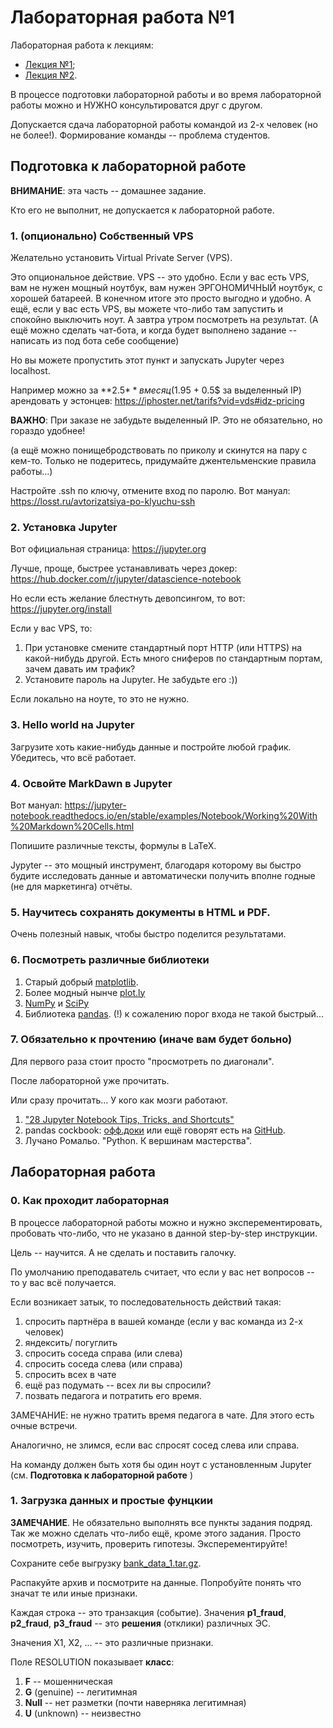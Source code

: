 # Лабораторная работа №1

Лабораторная работа к лекциям:

* [Лекция №1](./../01_lecture.pdf);
* [Лекция №2](./../02_lecture.pdf).

В процессе подготовки лабораторной работы и во время лабораторной работы можно 
и НУЖНО консультироватся друг с другом.

Допускается сдача лабораторной работы командой из 2-х человек 
(но не более!). Формирование команды -- проблема студентов.

## Подготовка к лабораторной работе 

**ВНИМАНИЕ**: эта часть -- домашнее задание. 

Кто его не выполнит, не допускается к лабораторной работе.

### 1. (опционально) Собственный VPS

Желательно установить Virtual Private Server (VPS).

Это опциональное действие. VPS -- это удобно. 
Если у вас есть VPS, вам не нужен мощный ноутбук, вам нужен 
ЭРГОНОМИЧНЫЙ ноутбук, с хорошей батареей. 
В конечном итоге это просто выгодно и удобно. 
А ещё, если у вас есть VPS, вы можете что-либо там запустить и спокойно выключить ноут. 
А завтра утром посмотреть на результат.
(А ещё можно сделать чат-бота, и когда будет выполнено задание -- написать из под бота себе сообщение)

Но вы можете пропустить этот пункт и запускать Jupyter через localhost.
 
Например можно за **2.5$** в месяц (1.95$ + 0.5$ за выделенный IP) арендовать у эстонцев:
https://iphoster.net/tarifs?vid=vds#idz-pricing

**ВАЖНО**: При заказе не забудьте выделенный IP. Это не обязательно, но гораздо удобнее!

(а ещё можно понищебродствовать по приколу и скинутся на пару с кем-то. 
Только не подеритесь, придумайте джентельменские правила работы...)

Настройте .ssh по ключу, отмените вход по паролю. Вот мануал: 
https://losst.ru/avtorizatsiya-po-klyuchu-ssh

### 2. Установка Jupyter

Вот официальная страница: https://jupyter.org

Лучше, проще, быстрее устанавливать через докер: https://hub.docker.com/r/jupyter/datascience-notebook

Но если есть желание блестнуть девопсингом, то вот: https://jupyter.org/install

Если у вас VPS, то:

1. При установке смените стандартный порт HTTP (или HTTPS) на какой-нибудь другой.
Есть много сниферов по стандартным портам, зачем давать им трафик?
1. Установите пароль на Jupyter. Не забудьте его :)) 

Если локально на ноуте, то это не нужно.

### 3. Hello world на Jupyter

Загрузите хоть какие-нибудь данные и постройте любой график.
Убедитесь, что всё работает. 


### 4. Освойте MarkDawn в Jupyter

Вот мануал: https://jupyter-notebook.readthedocs.io/en/stable/examples/Notebook/Working%20With%20Markdown%20Cells.html

Попишите различные тексты, формулы в LaTeX.

Jypyter -- это мощный инструмент, благодаря которому вы быстро 
будите исследовать данные и автоматически получить вполне годные
(не для маркетинга) отчёты.

### 5. Научитесь сохранять документы в HTML и PDF. 

Очень полезный навык, чтобы быстро поделится результатами.

### 6. Посмотреть различные библиотеки

1. Старый добрый [matplotlib](https://matplotlib.org/gallery/index.html).
1. Более модный нынче [plot.ly](https://plot.ly/python/)
1. [NumPy](https://numpy.org) и [SciPy](https://scipy-cookbook.readthedocs.io)
1. Библиотека [pandas](https://pandas.pydata.org/pandas-docs/stable/). (!) к сожалению порог входа не такой быстрый... 


### 7. Обязательно к прочтению (иначе вам будет больно)

Для первого раза стоит просто "просмотреть по диагонали". 

После лабораторной уже прочитать.

Или сразу прочитать... У кого как мозги работают.

1. ["28 Jupyter Notebook Tips, Tricks, and Shortcuts"](https://www.dataquest.io/blog/jupyter-notebook-tips-tricks-shortcuts/)
1. pandas cockbook: [офф.доки](https://pandas.pydata.org/pandas-docs/stable/user_guide/cookbook.html)
или ещё говорят есть на [GitHub](https://github.com/PacktPublishing/Pandas-Cookbook).
1. Лучано Ромальо. "Python. К вершинам мастерства".

## Лабораторная работа

### 0. Как проходит лабораторная

В процессе лабораторной работы можно и нужно эксперементировать, пробовать что-либо, 
что не указано в данной step-by-step инструкции.

Цель -- научится. А не сделать и поставить галочку. 

По умолчанию преподаватель считает, что если у вас нет вопросов -- то у вас всё получается.

Если возникает затык, то последовательность действий такая:

1. спросить партнёра в вашей команде (если у вас команда из 2-х человек)
1. яндексить/ погуглить
1. спросить соседа справа (или слева)
1. спросить соседа слева (или справа)
1. спросить всех в чате 
1. ещё раз подумать -- всех ли вы спросили?
1. позвать педагога и потратить его время. 

ЗАМЕЧАНИЕ: не нужно тратить время педагога в чате. Для этого есть очные встречи.

Аналогично, не злимся, если вас спросят сосед слева или справа.

На команду должен быть хотя бы один ноут с установленным Jupyter 
(см. **Подготовка к лабораторной работе** )


###  1. Загрузка данных и простые фунцкии

**ЗАМЕЧАНИЕ**. Не обязательно выполнять все пункты задания подряд. Так же можно сделать что-либо ещё, кроме этого задания.
Просто посмотреть, изучить, проверить гипотезы. Эксперементируйте! 

Сохраните себе выгрузку [bank_data_1.tar.gz](./data/bank_data_1.tar.gz).

Распакуйте архив и посмотрите на данные.
Попробуйте понять что значат те или иные признаки.

Каждая строка -- это транзакция (событие).
Значения **p1_fraud**, **p2_fraud**, **p3_fraud** -- это **решения** (отклики)
различных ЭС.

Значения X1, X2, ... -- это различные признаки.

Поле RESOLUTION показывает **класс**:

1. **F** -- мошенническая
1. **G** (genuine) -- легитимная
1. **Null** -- нет разметки (почти наверняка легитимная)
1. **U** (unknown) -- неизвестно


